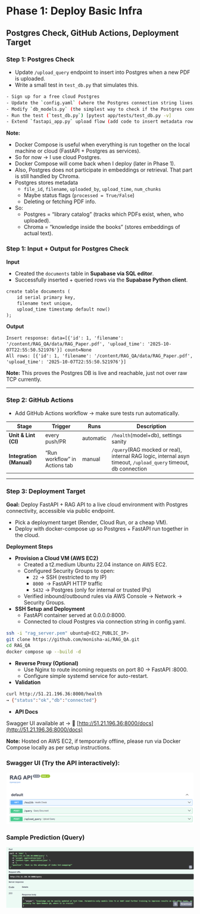 # Phase 1: Deploy Basic Infra
## Postgres Check, GitHub Actions, Deployment Target

### Step 1: Postgres Check
- Update `/upload_query` endpoint to insert into Postgres when a new PDF is uploaded.
- Write a small test in `test_db.py` that simulates this.

```bash
- Sign up for a free cloud Postgres
- Update the `config.yaml` (where the Postgres connection string lives, you will get this info from cloud Postgres)
- Modify `db_models.py` (the simplest way to check if the Postgres connection is alive)
- Run the test (`test_db.py`) [pytest app/tests/test_db.py -v]
- Extend `fastapi_app.py` upload flow (add code to insert metadata row into Postgres on upload.)
```

**Note:**
- Docker Compose is useful when everything is run together on the local machine or cloud (FastAPI + Postgres as services).
- So for now → I use cloud Postgres.
- Docker Compose will come back when I deploy (later in Phase 1).
- Also, Postgres does not participate in embeddings or retrieval. That part is still handled by Chroma.
- Postgres stores metadata
  - `file_id`, `filename`, `uploaded_by`, `upload_time`, `num_chunks`
  - Maybe status flags (`processed = True/False`)
  - Deleting or fetching PDF info.
- So:
  - Postgres = “library catalog” (tracks which PDFs exist, when, who uploaded).
  - Chroma = “knowledge inside the books” (stores embeddings of actual text).

### Step 1: Input + Output for Postgres Check
**Input**
- Created the `documents` table in **Supabase via SQL editor**.
- Successfully inserted + queried rows via the **Supabase Python client**.

```
create table documents (
    id serial primary key,
    filename text unique,
    upload_time timestamp default now()
);
```
**Output**
```
Insert response: data=[{'id': 1, 'filename': '/content/RAG_QA/data/RAG_Paper.pdf', 'upload_time': '2025-10-07T22:55:50.521976'}] count=None
All rows: [{'id': 1, 'filename': '/content/RAG_QA/data/RAG_Paper.pdf', 'upload_time': '2025-10-07T22:55:50.521976'}]
```
**Note:** This proves the Postgres DB is live and reachable, just not over raw TCP currently. 

---
### Step 2: GitHub Actions
- Add GitHub Actions workflow → make sure tests run automatically.
  
| Stage                    | Trigger                       | Runs        | Description |
| ------------------------ | ----------------------------- | ----------- | ------------|
| **Unit & Lint (CI)**     | every push/PR                 |  automatic | `/health`(model+db), settings sanity|
| **Integration (Manual)** | “Run workflow” in Actions tab |  manual| `/query`(RAG mocked or real), internal RAG logic, internal asyn timeout, `/upload_query` timeout, db connection |

---
### Step 3: Deployment Target

**Goal:** Deploy FastAPI + RAG API to a live cloud environment with Postgres connectivity, accessible via public endpoint.

- Pick a deployment target (Render, Cloud Run, or a cheap VM).
- Deploy with docker-compose up so Postgres + FastAPI run together in the cloud.

**Deployment Steps**

- **Provision a Cloud VM (AWS EC2)**
  - Created a t2.medium Ubuntu 22.04 instance on AWS EC2.
  - Configured Security Groups to open:
    - `22` → SSH (restricted to my IP)
    - `8000 `→ FastAPI HTTP traffic
    - `5432` → Postgres (only for internal or trusted IPs)
  - Verified inbound/outbound rules via AWS Console → Network → Security Groups.
- **SSH Setup and Deployment**
  - FastAPI container served at 0.0.0.0:8000.
  - Connected to cloud Postgres via connection string in config.yaml.
```bash
ssh -i "rag_server.pem" ubuntu@<EC2_PUBLIC_IP>
git clone https://github.com/monisha-ai/RAG_QA.git
cd RAG_QA
docker compose up --build -d
```
- **Reverse Proxy (Optional)**
  - Use Nginx to route incoming requests on port 80 → FastAPI :8000.
  - Configure simple systemd service for auto-restart.
- **Validation**
```bash
curl http://51.21.196.36:8000/health
→ {"status":"ok","db":"connected"}
```
- **API Docs**

Swagger UI available at →
🔗 [http://51.21.196.36:8000/docs](http://51.21.196.36:8000/docs)

**Note:** Hosted on AWS EC2, if temporarily offline, please run via Docker Compose locally as per setup instructions.

### Swagger UI (Try the API interactively):

![Swagger UI Screenshot](https://github.com/Monisha-RK10//RAG_QA-Retrieval-Augmented-Question-Answering/blob/main/output/swagger_ui.png?raw=true)

### Sample Prediction (Query)
![Prediction result](https://github.com/Monisha-RK10//RAG_QA-Retrieval-Augmented-Question-Answering/blob/main/output/predict_output.png?raw=true)
